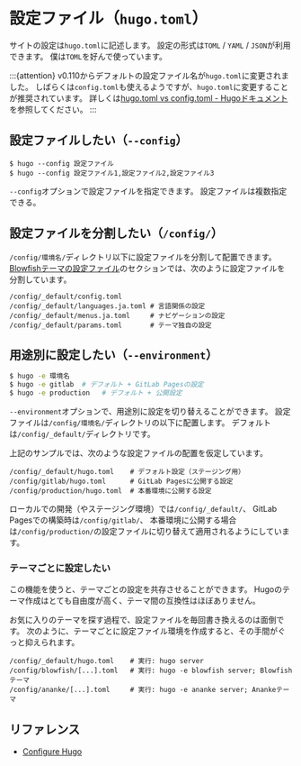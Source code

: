 # 設定ファイル（``hugo.toml``）

サイトの設定は``hugo.toml``に記述します。
設定の形式は``TOML`` / ``YAML`` / ``JSON``が利用できます。
僕は``TOML``を好んで使っています。

:::{attention}
v0.110からデフォルトの設定ファイル名が``hugo.toml``に変更されました。
しばらくは``config.toml``も使えるようですが、``hugo.toml``に変更することが推奨されています。
詳しくは[hugo.toml vs config.toml - Hugoドキュメント](https://gohugo.io/getting-started/configuration/#hugotoml-vs-configtoml)を参照してください。
:::

## 設定ファイルしたい（``--config``）

```console
$ hugo --config 設定ファイル
$ hugo --config 設定ファイル1,設定ファイル2,設定ファイル3
```

``--config``オプションで設定ファイルを指定できます。
設定ファイルは複数指定できる。

## 設定ファイルを分割したい（``/config/``）

``/config/環境名/``ディレクトリ以下に設定ファイルを分割して配置できます。
[Blowfishテーマの設定ファイル](https://blowfish.page/docs/configuration/)のセクションでは、次のように設定ファイルを分割しています。

```console
/config/_default/config.toml
/config/_default/languages.ja.toml # 言語関係の設定
/config/_default/menus.ja.toml     # ナビゲーションの設定
/config/_default/params.toml       # テーマ独自の設定
```

## 用途別に設定したい（``--environment``）

```bash
$ hugo -e 環境名
$ hugo -e gitlab  # デフォルト + GitLab Pagesの設定
$ hugo -e production   # デフォルト + 公開設定
```

``--environment``オプションで、用途別に設定を切り替えることができます。
設定ファイルは``/config/環境名/``ディレクトリの以下に配置します。
デフォルトは``/config/_default/``ディレクトリです。

上記のサンプルでは、次のような設定ファイルの配置を仮定しています。

```console
/config/_default/hugo.toml    # デフォルト設定（ステージング用）
/config/gitlab/hugo.toml      # GitLab Pagesに公開する設定
/config/production/hugo.toml  # 本番環境に公開する設定
```

ローカルでの開発（やステージング環境）では``/config/_default/``、
GitLab Pagesでの構築時は``/config/gitlab/``、
本番環境に公開する場合は``/config/production/``の設定ファイルに切り替えて適用されるようにしています。

### テーマごとに設定したい

この機能を使うと、テーマごとの設定を共存させることができます。
Hugoのテーマ作成はとても自由度が高く、テーマ間の互換性はほぼありません。

お気に入りのテーマを探す過程で、設定ファイルを毎回書き換えるのは面倒です。
次のように、テーマごとに設定ファイル環境を作成すると、その手間がぐっと抑えられます。

```console
/config/_default/hugo.toml    # 実行: hugo server
/config/blowfish/[...].toml   # 実行: hugo -e blowfish server; Blowfishテーマ
/config/ananke/[...].toml     # 実行: hugo -e ananke server; Anankeテーマ
```

## リファレンス

- [Configure Hugo](https://gohugo.io/getting-started/configuration/)
